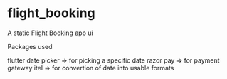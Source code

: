 # flight_booking

A static Flight Booking app ui

Packages used 

flutter date picker => for picking a specific date
razor pay => for payment gateway 
itel => for convertion of date into usable formats